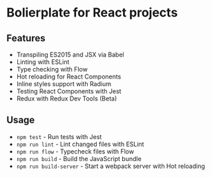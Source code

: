 Bolierplate for React projects
==============================

## Features

* Transpiling ES2015 and JSX via Babel
* Linting with ESLint
* Type checking with Flow
* Hot reloading for React Components
* Inline styles support with Radium
* Testing React Components with Jest
* Redux with Redux Dev Tools (Beta)

## Usage

* `npm test` - Run tests with Jest
* `npm run lint` - Lint changed files with ESLint
* `npm run flow` - Typecheck files with Flow
* `npm run build` - Build the JavaScript bundle
* `npm run build-server` - Start a webpack server with Hot reloading

